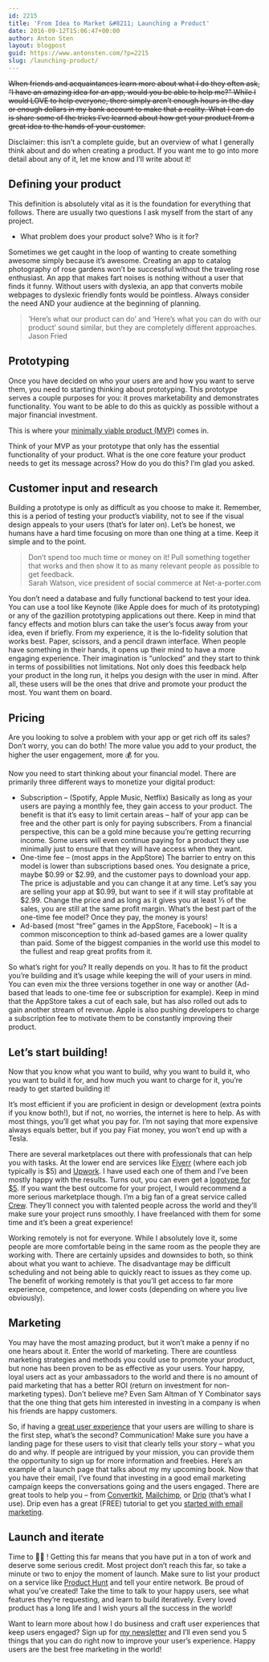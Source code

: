 ```yaml
---
id: 2215
title: 'From Idea to Market &#8211; Launching a Product'
date: 2016-09-12T15:06:47+00:00
author: Anton Sten
layout: blogpost
guid: https://www.antonsten.com/?p=2215
slug: /launching-product/
---
```


~~When friends and acquaintances learn more about what I do they often ask, “I have an amazing idea for an app, would you be able to help me?” While I would LOVE to help everyone, there simply aren’t enough hours in the day or enough dollars in my bank account to make that a reality. What I can do is share some of the tricks I’ve learned about how get your product from a great idea to the hands of your customer.~~

Disclaimer: this isn’t a complete guide, but an overview of what I generally think about and do when creating a product. If you want me to go into more detail about any of it, let me know and I’ll write about it!

## Defining your product

This definition is absolutely vital as it is the foundation for everything that follows. There are usually two questions I ask myself from the start of any project.

- What problem does your product solve? Who is it for?

Sometimes we get caught in the loop of wanting to create something awesome simply because it’s awesome. Creating an app to catalog photography of rose gardens won’t be successful without the traveling rose enthusiast. An app that makes fart noises is nothing without a user that finds it funny. Without users with dyslexia, an app that converts mobile webpages to dyslexic friendly fonts would be pointless. Always consider the need AND your audience at the beginning of planning.

>’Here&#8217;s what our product can do’ and ‘Here&#8217;s what you can do with our product’ sound similar, but they are completely different approaches.<br>Jason Fried


## Prototyping

Once you have decided on who your users are and how you want to serve them, you need to starting thinking about prototyping. This prototype serves a couple purposes for you: it proves marketability and demonstrates functionality. You want to be able to do this as quickly as possible without a major financial investment.

This is where your <a href="https://www.antonsten.com/mvp-is-your-product-really-minimum-and-viable/" target="_blank">minimally viable product (MVP)</a> comes in.

Think of your MVP as your prototype that only has the essential functionality of your product. What is the one core feature your product needs to get its message across? How do you do this? I’m glad you asked.

## Customer input and research

Building a prototype is only as difficult as you choose to make it. Remember, this is a period of testing your product’s viability, not to see if the visual design appeals to your users (that’s for later on). Let’s be honest, we humans have a hard time focusing on more than one thing at a time. Keep it simple and to the point.

> Don’t spend too much time or money on it! Pull something together that works and then show it to as many relevant people as possible to get feedback.
<br>Sarah Watson, vice president of social commerce at Net-a-porter.com

You don’t need a database and fully functional backend to test your idea. You can use a tool like Keynote (like Apple does for much of its prototyping) or any of the gazillion prototyping applications out there. Keep in mind that fancy effects and motion blurs can take the user’s focus away from your idea, even if briefly. From my experience, it is the lo-fidelity solution that works best. Paper, scissors, and a pencil drawn interface. When people have something in their hands, it opens up their mind to have a more engaging experience. Their imagination is “unlocked” and they start to think in terms of possibilities not limitations. Not only does this feedback help your product in the long run, it helps you design with the user in mind. After all, these users will be the ones that drive and promote your product the most. You want them on board.

## Pricing

Are you looking to solve a problem with your app or get rich off its sales? Don’t worry, you can do both! The more value you add to your product, the higher the user engagement, more 💰 for you.

Now you need to start thinking about your financial model. There are primarily three different ways to monetize your digital product:

  - Subscription &#8211; (Spotify, Apple Music, Netflix) Basically as long as your users are paying a monthly fee, they gain access to your product. The benefit is that it’s easy to limit certain areas &#8211; half of your app can be free and the other part is only for paying subscribers. From a financial perspective, this can be a gold mine because you’re getting recurring income. Some users will even continue paying for a product they use minimally just to ensure that they will have access when they want.
  - One-time fee &#8211; (most apps in the AppStore) The barrier to entry on this model is lower than subscriptions based ones. You designate a price, maybe $0.99 or $2.99, and the customer pays to download your app. The price is adjustable and you can change it at any time. Let’s say you are selling your app at $0.99, but want to see if it will stay profitable at $2.99. Change the price and as long as it gives you at least ⅓ of the sales, you are still at the same profit margin. What’s the best part of the one-time fee model? Once they pay, the money is yours!
  - Ad-based (most “free” games in the AppStore, Facebook) &#8211; It is a common misconception to think ad-based games are a lower quality than paid. Some of the biggest companies in the world use this model to the fullest and reap great profits from it.

So what’s right for you? It really depends on you. It has to fit the product you’re building and it’s usage while keeping the will of your users in mind. You can even mix the three versions together in one way or another (Ad-based that leads to one-time fee or subscription for example). Keep in mind that the AppStore takes a cut of each sale, but has also rolled out ads to gain another stream of revenue. Apple is also pushing developers to charge a subscription fee to motivate them to be constantly improving their product.

## Let’s start building!

Now that you know what you want to build, why you want to build it, who you want to build it for, and how much you want to charge for it, you’re ready to get started building it!

It’s most efficient if you are proficient in design or development (extra points if you know both!), but if not, no worries, the internet is here to help. As with most things, you’ll get what you pay for. I’m not saying that more expensive always equals better, but if you pay Fiat money, you won’t end up with a Tesla.

There are several marketplaces out there with professionals that can help you with tasks. At the lower end are services like <a href="https://fiverr.com" target="_blank">Fiverr</a> (where each job typically is $5) and <a href="https://upwork.com" target="_blank">Upwork</a>. I have used each one of them and I’ve been mostly happy with the results. Turns out, you can even get a <a href="http://blog.folyo.me/the-5-dollar-logo/" target="_blank" class="broken_link">logotype for $5</a>. If you want the best outcome for your project, I would recommend a more serious marketplace though. I’m a big fan of a great service called <a href="https://crew.co/antonsten" target="_blank">Crew</a>. They’ll connect you with talented people across the world and they’ll make sure your project runs smoothly. I have freelanced with them for some time and it’s been a great experience!

Working remotely is not for everyone. While I absolutely love it, some people are more comfortable being in the same room as the people they are working with. There are certainly upsides and downsides to both, so think about what you want to achieve. The disadvantage may be difficult scheduling and not being able to quickly react to issues as they come up. The benefit of working remotely is that you’ll get access to far more experience, competence, and lower costs (depending on where you live obviously).

## Marketing

You may have the most amazing product, but it won’t make a penny if no one hears about it. Enter the world of marketing. There are countless marketing strategies and methods you could use to promote your product, but none has been proven to be as effective as your users. Your happy, loyal users act as your ambassadors to the world and there is no amount of paid marketing that has a better ROI (return on investment for non-marketing types). Don’t believe me? Even Sam Altman of Y Combinator says that the one thing that gets him interested in investing in a company is when his friends are happy customers.

So, if having a <a href="https://www.antonsten.com/ux-design" target="_blank">great user experience</a> that your users are willing to share is the first step, what’s the second? Communication! Make sure you have a landing page for these users to visit that clearly tells your story &#8211; what you do and why. If people are intrigued by your mission, you can provide them the opportunity to sign up for more information and freebies. Here’s an example of a launch page that talks about my my upcoming book. Now that you have their email, I’ve found that investing in a good email marketing campaign keeps the conversations going and the users engaged. There are great tools to help you &#8211; from <a href="http://mbsy.co/convertkit/antonsten" target="_blank">Convertkit</a>, <a href="https://mailchimp.com/" target="_blank">Mailchimp</a>, or <a href="http://mbsy.co/fMDHF" target="_blank">Drip</a> (that’s what I use). Drip even has a great (FREE) tutorial to get you <a href="https://www.getdrip.com/university/getting-started-course" target="_blank">started with email marketing</a>.

## Launch and iterate

Time to 🍾🎉 ! Getting this far means that you have put in a ton of work and deserve some serious credit. Most project don’t reach this far, so take a minute or two to enjoy the moment of launch. Make sure to list your product on a service like <a href="https://www.producthunt.com/" target="_blank">Product Hunt</a> and tell your entire network. Be proud of what you’ve created! Take the time to talk to your happy users, see what features they’re requesting, and learn to build iteratively. Every loved product has a long life and I wish yours all the success in the world!

Want to learn more about how I do business and craft user experiences that keep users engaged? Sign up for <a href="https://www.antonsten.com/newsletter/" target="_blank">my newsletter</a> and I’ll even send you 5 things that you can do right now to improve your user’s experience. Happy users are the best free marketing in the world!
